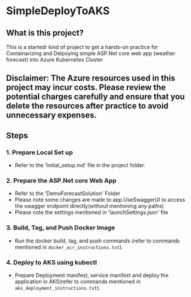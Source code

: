 # SimpleDeployToAKS

## What is this project?
 This is a startedr kind of project to get a hands-on practice for Containarizing and Delpoying  simple ASP.Net core web app (weather forecast) into Azure Kubernetes Cluster

## Disclaimer: The Azure resources used in this project may incur costs. Please review the potential charges carefully and ensure that you delete the resources after practice to avoid unnecessary expenses.

## Steps

### 1. Prepare Local Set up

-   Refer to the 'Initial_setup.md' file in the project folder.

### 2. Prepare the ASP.Net core Web App 

-   Refer to the 'DemoForecastSolution' Folder
-   Please note some changes are made to app.UseSwaggerUI to access the swagger endpoint directly(without mentioning any paths)
-   Please note the settings mentioned in 'launchSettings.json' file

### 3. Build, Tag, and Push Docker Image

-   Run the docker build, tag, and push commands (refer to commands
    mentioned in `docker_acr_instructions.txt`).

### 4. Deploy to AKS using kubectl

-   Prepare Deployment manifest, service manifest and deploy the application in AKS(refer to commands
    mentioned in `aks_deployment_instructions.txt`).
